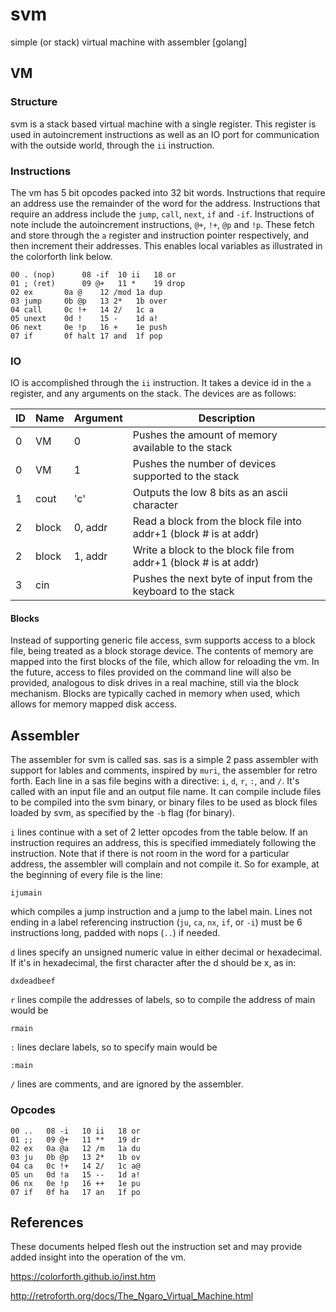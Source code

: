 # svm
simple (or stack) virtual machine with assembler [golang]

## VM

### Structure

svm is a stack based virtual machine with a single register.  This
register is used in autoincrement instructions as well as an IO port
for communication with the outside world, through the `ii` instruction.

### Instructions

The vm has 5 bit opcodes packed into 32 bit words.
Instructions that require an address use the remainder of the word
for the address.  Instructions that require an address include the
`jump`, `call`, `next`, `if` and `-if`.  Instructions of note
include the autoincrement instructions, `@+`, `!+`, `@p` and `!p`.  These
fetch and store through the `a` register and instruction pointer
respectively, and then increment their addresses. This enables
local variables as illustrated in the colorforth link below.

```
00 . (nop)  	08 -if	10 ii	18 or 
01 ; (ret)		09 @+	11 *	19 drop
02 ex		0a @	12 /mod	1a dup
03 jump		0b @p	13 2*	1b over
04 call		0c !+	14 2/	1c a
05 unext	0d !	15 -	1d a!
06 next		0e !p	16 +	1e push
07 if		0f halt	17 and	1f pop
```

### IO

IO is accomplished through the `ii` instruction.  It takes a device id in the `a` register,
and any arguments on the stack.  The devices are as follows:

ID	|	Name	|	Argument	|	Description
---	|	---	|	---	|	---	|
0	|	VM		|	0			|	Pushes the amount of memory available to the stack
0	|	VM		|	1			|	Pushes the number of devices supported to the stack
1	|	cout	|	'c'			|	Outputs the low 8 bits as an ascii character
2	|	block	|	0, addr		|	Read a block from the block file into addr+1 (block # is at addr)
2	|	block	|	1, addr		|	Write a block to the block file from addr+1 (block # is at addr)
3	|	cin		|				| 	Pushes the next byte of input from the keyboard to the stack

#### Blocks
Instead of supporting generic file access, svm supports access to a block file, being treated
as a block storage device.  The contents of memory are mapped into the first blocks of the file,
which allow for reloading the vm.  In the future, access to files provided on the command line
will also be provided, analogous to disk drives in a real machine, still via the block mechanism.
Blocks are typically cached in memory when used, which allows for memory mapped disk access.

## Assembler

The assembler for svm is called sas.  sas is a simple 2 pass assembler with support for lables and comments,
inspired by `muri`, the assembler for retro forth.
Each line in a sas file begins with a directive: `i`, `d`, `r`, `:`, and `/`.  It's called with an input
file and an output file name.  It can compile include files to be compiled into the svm binary, or binary
files to be used as block files loaded by svm, as specified by the `-b` flag (for binary).

`i` lines continue with a set of 2 letter opcodes from the table below.  If an instruction requires an
address, this is specified immediately following the instruction. Note that if there is not room in
the word for a particular address, the assembler will complain and not compile it.  So for example,
at the beginning of every file is the line:
```
ijumain
```
which compiles a jump instruction and a jump to the label main. Lines not ending in a label referencing instruction
(`ju`, `ca`, `nx`, `if`, or `-i`) must be 6 instructions long, padded with nops (`..`) if needed.  

`d` lines specify an unsigned numeric value in either decimal or hexadecimal.  If it's in hexadecimal,
the first character after the d should be x, as in:
```
dxdeadbeef
```

`r` lines compile the addresses of labels, so to compile the address of main would be
```
rmain
```

`:` lines declare labels, so to specify main would be
```
:main
```

`/` lines are comments, and are ignored by the assembler.

### Opcodes

```
00 ..	08 -i	10 ii	18 or 
01 ;;	09 @+	11 **	19 dr
02 ex	0a @a	12 /m	1a du
03 ju	0b @p	13 2*	1b ov
04 ca	0c !+	14 2/	1c a@
05 un	0d !a	15 --	1d a!
06 nx	0e !p	16 ++	1e pu
07 if	0f ha	17 an	1f po
```

## References
These documents helped flesh out the instruction set and may provide added insight into the operation
of the vm.

https://colorforth.github.io/inst.htm

http://retroforth.org/docs/The_Ngaro_Virtual_Machine.html
